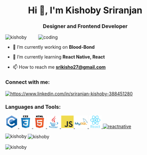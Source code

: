 <h1 align="center">Hi 👋, I'm Kishoby Sriranjan</h1>
<h3 align="center">Designer and Frontend Developer</h3>
<img align="right" alt="coding" width="400" src="https://images.playground.com/83eec758c0b047008820b7219bb8bb97.jpeg">


<p align="left"> <img src="https://komarev.com/ghpvc/?username=kishoby&label=Profile%20views&color=0e75b6&style=flat" alt="kishoby" /> </p>

- 🔭 I’m currently working on **Blood-Bond**

- 🌱 I’m currently learning **React Native, React**

- 📫 How to reach me **srikisho27@gmail.com**

<h3 align="left">Connect with me:</h3>
<p align="left">
<a href="https://linkedin.com/in/https://www.linkedin.com/in/sriranjan-kishoby-388451280" target="blank"><img align="center" src="https://raw.githubusercontent.com/rahuldkjain/github-profile-readme-generator/master/src/images/icons/Social/linked-in-alt.svg" alt="https://www.linkedin.com/in/sriranjan-kishoby-388451280" height="30" width="40" /></a>
</p>

<h3 align="left">Languages and Tools:</h3>
<p align="left"> <a href="https://www.cprogramming.com/" target="_blank" rel="noreferrer"> <img src="https://raw.githubusercontent.com/devicons/devicon/master/icons/c/c-original.svg" alt="c" width="40" height="40"/> </a> <a href="https://www.w3schools.com/css/" target="_blank" rel="noreferrer"> <img src="https://raw.githubusercontent.com/devicons/devicon/master/icons/css3/css3-original-wordmark.svg" alt="css3" width="40" height="40"/> </a> <a href="https://www.w3.org/html/" target="_blank" rel="noreferrer"> <img src="https://raw.githubusercontent.com/devicons/devicon/master/icons/html5/html5-original-wordmark.svg" alt="html5" width="40" height="40"/> </a> <a href="https://www.java.com" target="_blank" rel="noreferrer"> <img src="https://raw.githubusercontent.com/devicons/devicon/master/icons/java/java-original.svg" alt="java" width="40" height="40"/> </a> <a href="https://developer.mozilla.org/en-US/docs/Web/JavaScript" target="_blank" rel="noreferrer"> <img src="https://raw.githubusercontent.com/devicons/devicon/master/icons/javascript/javascript-original.svg" alt="javascript" width="40" height="40"/> </a> <a href="https://www.mysql.com/" target="_blank" rel="noreferrer"> <img src="https://raw.githubusercontent.com/devicons/devicon/master/icons/mysql/mysql-original-wordmark.svg" alt="mysql" width="40" height="40"/> </a> <a href="https://reactjs.org/" target="_blank" rel="noreferrer"> <img src="https://raw.githubusercontent.com/devicons/devicon/master/icons/react/react-original-wordmark.svg" alt="react" width="40" height="40"/> </a> <a href="https://reactnative.dev/" target="_blank" rel="noreferrer"> <img src="https://reactnative.dev/img/header_logo.svg" alt="reactnative" width="40" height="40"/> </a> </p>

<p><img align="left" src="https://github-readme-stats.vercel.app/api/top-langs?username=kishoby&show_icons=true&locale=en&layout=compact" alt="kishoby" /></p>

<p>&nbsp;<img align="center" src="https://github-readme-stats.vercel.app/api?username=kishoby&show_icons=true&locale=en" alt="kishoby" /></p>

<p><img align="center" src="https://github-readme-streak-stats.herokuapp.com/?user=kishoby&" alt="kishoby" /></p>







